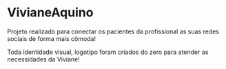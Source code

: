 # VivianeAquino

Projeto realizado para conectar os pacientes da profissional as suas redes sociais de forma mais cômoda! 

Toda identidade visual, logotipo foram criados do zero para atender as necessidades da Viviane!

